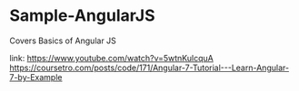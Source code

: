 # Sample-AngularJS
Covers Basics of Angular JS

link:
https://www.youtube.com/watch?v=5wtnKulcquA
https://coursetro.com/posts/code/171/Angular-7-Tutorial---Learn-Angular-7-by-Example
